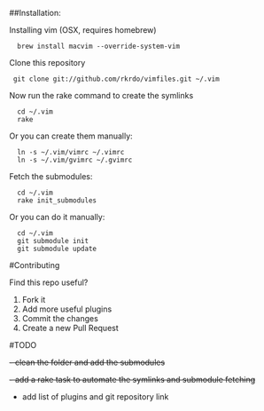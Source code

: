 ##Installation:

Installing vim (OSX, requires homebrew)
```
  brew install macvim --override-system-vim
```

Clone this repository

```
 git clone git://github.com/rkrdo/vimfiles.git ~/.vim

```
Now run the rake command to create the symlinks

```
  cd ~/.vim
  rake
```

Or you can create them manually:

```
  ln -s ~/.vim/vimrc ~/.vimrc
  ln -s ~/.vim/gvimrc ~/.gvimrc
```

Fetch the submodules:

```
  cd ~/.vim
  rake init_submodules
```

Or you can do it manually:

```
  cd ~/.vim
  git submodule init
  git submodule update
```

#Contributing

Find this repo useful?

1. Fork it
2. Add more useful plugins
3. Commit the changes
4. Create a new Pull Request

#TODO

~~- clean the folder and add the submodules~~

~~- add a rake task to automate the symlinks and submodule fetching~~

- add list of plugins and git repository link
